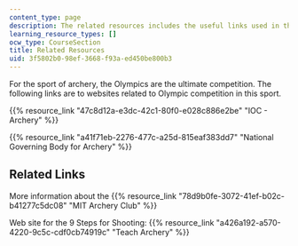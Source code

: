 ```yaml
---
content_type: page
description: The related resources includes the useful links used in the course.
learning_resource_types: []
ocw_type: CourseSection
title: Related Resources
uid: 3f5802b0-98ef-3668-f93a-ed450be800b3
---
```


For the sport of archery, the Olympics are the ultimate competition. The following links are to websites related to Olympic competition in this sport.

{{% resource_link "47c8d12a-e3dc-42c1-80f0-e028c886e2be" "IOC - Archery" %}}

{{% resource_link "a41f71eb-2276-477c-a25d-815eaf383dd7" "National Governing Body for Archery" %}}

Related Links
-------------

More information about the {{% resource_link "78d9b0fe-3072-41ef-b02c-b41277c5dc08" "MIT Archery Club" %}}

Web site for the 9 Steps for Shooting: {{% resource_link "a426a192-a570-4220-9c5c-cdf0cb74919c" "Teach Archery" %}}